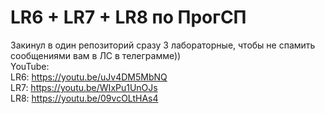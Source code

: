 # LR6 + LR7 + LR8 по ПрогСП
Закинул в один репозиторий сразу 3 лабораторные, чтобы не спамить сообщениями вам в ЛС в телеграмме))   
YouTube:   
LR6: https://youtu.be/uJv4DM5MbNQ   
LR7: https://youtu.be/WIxPu1UnOJs   
LR8: https://youtu.be/09vcOLtHAs4   
